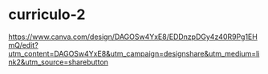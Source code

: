 # curriculo-2
https://www.canva.com/design/DAGOSw4YxE8/EDDnzpDGy4z40R9Pg1EHmQ/edit?utm_content=DAGOSw4YxE8&utm_campaign=designshare&utm_medium=link2&utm_source=sharebutton
